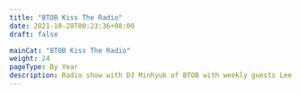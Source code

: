 ```yaml
---
title: "BTOB Kiss The Radio"
date: 2021-10-28T00:23:36+08:00
draft: false

mainCat: "BTOB Kiss The Radio"
weight: 24
pageType: By Year
description: Radio show with DJ Minhyuk of BTOB with weekly guests Lee Know and Seungmin
---
```

